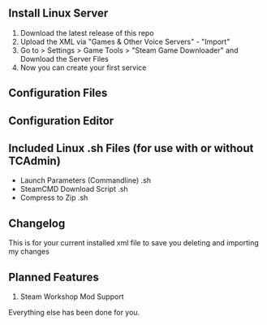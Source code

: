 ## Install Linux Server

1. Download the latest release of this repo
2. Upload the XML via "Games & Other Voice Servers" - "Import"
3. Go to > Settings > Game Tools > "Steam Game Downloader" and Download the Server Files
4. Now you can create your first service


## Configuration Files


## Configuration Editor


## Included Linux .sh Files (for use with or without TCAdmin)

* Launch Parameters (Commandline) .sh
* SteamCMD Download Script .sh
* Compress to Zip .sh


## Changelog

This is for your current installed xml file to save you deleting and importing my changes


## Planned Features

1. Steam Workshop Mod Support

Everything else has been done for you.